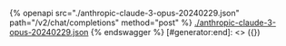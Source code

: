 [#generator:start]: <> ({ "template": "openapi" })
{% openapi src="./anthropic-claude-3-opus-20240229.json" path="/v2/chat/completions" method="post" %}
[./anthropic-claude-3-opus-20240229.json](./anthropic-claude-3-opus-20240229.json)
{% endswagger %}
[#generator:end]: <> ({})
